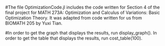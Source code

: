 #The file OptimizationCode.jl includes the code written for Section 4 of the final project for MATH 273A: Optimization and Calculus of Variations: Basic Optimization Theory.  It was adapted from code written for us from BIOMATH 205 by Yuxi Tian.  

#In order to get the graph that displays the results, run display_graph().  In order to get the table that displays the results, run cost_table(100).  
